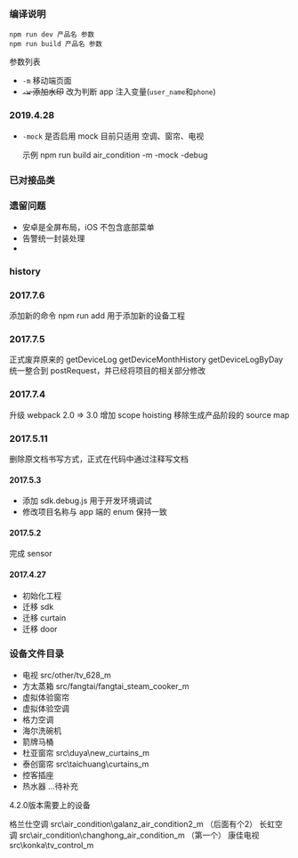 ### 编译说明

```
npm run dev 产品名 参数
npm run build 产品名 参数
```

参数列表

- `-m` 移动端页面
- ~~`-w` 添加水印~~
  改为判断 app 注入变量(`user_name`和`phone`)

### 2019.4.28
- `-mock` 是否启用 mock 目前只适用 空调、窗帘、电视

  示例 npm run build air_condition -m -mock -debug

### 已对接品类

### 遗留问题

- 安卓是全屏布局，iOS 不包含底部菜单
- 告警统一封装处理
-

### history

### 2017.7.6

添加新的命令 npm run add <appName> 用于添加新的设备工程

### 2017.7.5

正式废弃原来的 getDeviceLog getDeviceMonthHistory getDeviceLogByDay
统一整合到 postRequest，并已经将项目的相关部分修改

### 2017.7.4

升级 webpack 2.0 => 3.0
增加 scope hoisting
移除生成产品阶段的 source map

### 2017.5.11

删除原文档书写方式，正式在代码中通过注释写文档

#### 2017.5.3

- 添加 sdk.debug.js 用于开发环境调试
- 修改项目名称与 app 端的 enum 保持一致

#### 2017.5.2

完成 sensor

#### 2017.4.27

- 初始化工程
- 迁移 sdk
- 迁移 curtain
- 迁移 door



### 设备文件目录
- 电视  src/other/tv_628_m
- 方太蒸箱 src/fangtai/fangtai_steam_cooker_m
- 虚拟体验窗帘
- 虚拟体验空调
- 格力空调
- 海尔洗碗机
- 箭牌马桶
- 杜亚窗帘  src\duya\new_curtains_m
- 泰创窗帘  src\taichuang\curtains_m
- 控客插座
- 热水器
...待补充



4.2.0版本需要上的设备

格兰仕空调 src\air_condition\galanz_air_condition2_m （后面有个2）
长虹空调 src\air_condition\changhong_air_condition_m （第一个）
康佳电视 src\konka\tv_control_m
















